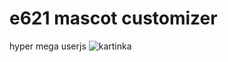 # e621 mascot customizer
hyper mega userjs
![kartinka](https://github.com/user-attachments/assets/9df13978-3357-43e7-80de-1add364563d8)
